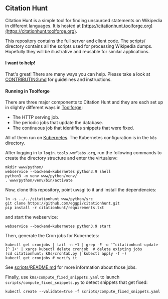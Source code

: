## Citation Hunt

Citation Hunt is a simple tool for finding unsourced statements on
Wikipedia in different languages. It is hosted at
[https://citationhunt.toolforge.org](https://citationhunt.toolforge.org).

This repository contains the full server and client code. The
[scripts/](https://github.com/eggpi/citationhunt/tree/master/scripts)
directory contains all the scripts used for processing Wikipedia dumps.
Hopefully they will be illustrative and reusable for similar applications.

#### I want to help!

That's great! There are many ways you can help. Please take a look at
[CONTRIBUTING.md](https://github.com/eggpi/citationhunt/blob/master/CONTRIBUTING.md)
for guidelines and instructions.

#### Running in Toolforge

There are three major components to Citation Hunt and they are each set up in
slightly different ways in
[Toolforge](https://wikitech.wikimedia.org/wiki/Help:Toolforge):

* The HTTP serving job.
* The periodic jobs that update the database.
* The continuous job that identifies snippets that were fixed.

All of them run on
[Kubernetes](https://wikitech.wikimedia.org/wiki/Help:Toolforge/Kubernetes). The
Kubernetes configuration is in the `k8s` directory.

After logging in to `login.tools.wmflabs.org`, run the following commands to
create the directory structure and enter the virtualenv:

```
mkdir www/python/
webservice --backend=kubernetes python3.9 shell
python3 -m venv www/python/venv/
. www/python/venv/bin/activate
```

Now, clone this repository, point uwsgi to it and install the dependencies:

```
ln -s ../../citationhunt www/python/src
git clone https://github.com/eggpi/citationhunt.git
pip install -r citationhunt/requirements.txt
```

and start the webservice:

```
webservice --backend=kubernetes python3.9 start
```

Then, generate the Cron jobs for Kubernetes:

```
kubectl get cronjobs | tail -n +1 | grep -E -o '^citationhunt-update-[^ ]+' | xargs kubectl delete cronjob  # delete existing jobs
(cd citationhunt; k8s/crontab.py | kubectl apply -f -)
kubectl get cronjobs # verify it
```

See [scripts/README.md](https://github.com/eggpi/citationhunt/blob/master/scripts/README.md)
for more information about those jobs.

Finally, use `k8s/compute_fixed_snippets.yaml` to launch `scripts/compute_fixed_snippets.py`
to detect snippets that get fixed:

```
kubectl create --validate=true -f scripts/compute_fixed_snippets.yaml
```